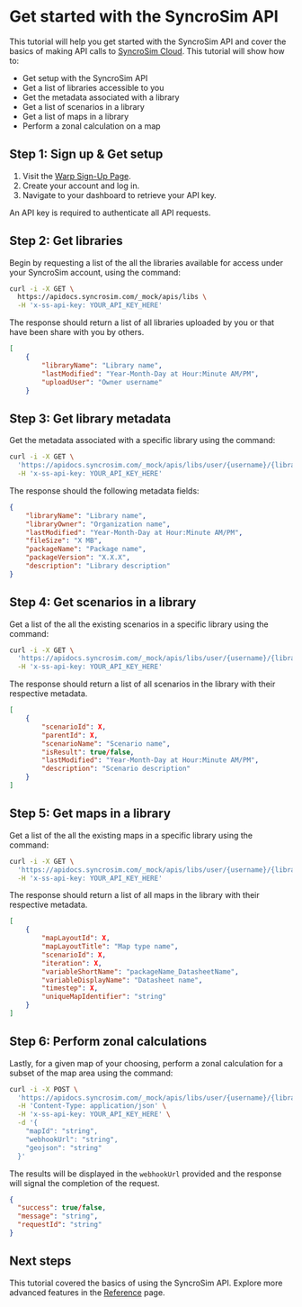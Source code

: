 # Get started with the SyncroSim API

This tutorial will help you get started with the SyncroSim API and cover the basics of making API calls to [SyncroSim Cloud](https://cloud.syncrosim.com). This tutorial will show how to:
- Get setup with the SyncroSim API
- Get a list of libraries accessible to you
- Get the metadata associated with a library
- Get a list of scenarios in a library
- Get a list of maps in a library
- Perform a zonal calculation on a map

## Step 1: Sign up & Get setup

1. Visit the [Warp Sign-Up Page](#).
2. Create your account and log in.
3. Navigate to your dashboard to retrieve your API key.

An API key is required to authenticate all API requests.

## Step 2: Get libraries

Begin by requesting a list of the all the libraries available for access under your SyncroSim account, using the command:

```bash
curl -i -X GET \
  https://apidocs.syncrosim.com/_mock/apis/libs \
  -H 'x-ss-api-key: YOUR_API_KEY_HERE'
```

The response should return a list of all libraries uploaded by you or that have been share with you by others.

```json
[
    {
        "libraryName": "Library name",
        "lastModified": "Year-Month-Day at Hour:Minute AM/PM",
        "uploadUser": "Owner username"
    }
```

## Step 3: Get library metadata

Get the metadata associated with a specific library using the command:

```bash
curl -i -X GET \
  'https://apidocs.syncrosim.com/_mock/apis/libs/user/{username}/{libraryName}/metadata' \
  -H 'x-ss-api-key: YOUR_API_KEY_HERE'
```

The response should the following metadata fields: 

```json
{
    "libraryName": "Library name",
    "libraryOwner": "Organization name",
    "lastModified": "Year-Month-Day at Hour:Minute AM/PM",
    "fileSize": "X MB",
    "packageName": "Package name",
    "packageVersion": "X.X.X",
    "description": "Library description"
}
```

## Step 4: Get scenarios in a library

Get a list of the all the existing scenarios in a specific library using the command:

```bash
curl -i -X GET \
  'https://apidocs.syncrosim.com/_mock/apis/libs/user/{username}/{libraryName}/scenarios' \
  -H 'x-ss-api-key: YOUR_API_KEY_HERE'
```

The response should return a list of all scenarios in the library with their respective metadata.

```json
[
    {
        "scenarioId": X,
        "parentId": X,
        "scenarioName": "Scenario name",
        "isResult": true/false,
        "lastModified": "Year-Month-Day at Hour:Minute AM/PM",
        "description": "Scenario description"
    }
]
```

## Step 5: Get maps in a library

Get a list of the all the existing maps in a specific library using the command:

```bash
curl -i -X GET \
  'https://apidocs.syncrosim.com/_mock/apis/libs/user/{username}/{libraryName}/maps?type=string' \
  -H 'x-ss-api-key: YOUR_API_KEY_HERE'
```

The response should return a list of all maps in the library with their respective metadata.

```json
[
    {
        "mapLayoutId": X,
        "mapLayoutTitle": "Map type name",
        "scenarioId": X,
        "iteration": X,
        "variableShortName": "packageName_DatasheetName",
        "variableDisplayName": "Datasheet name",
        "timestep": X,
        "uniqueMapIdentifier": "string"
    }
]
```

## Step 6: Perform zonal calculations

Lastly, for a given map of your choosing, perform a zonal calculation for a subset of the map area using the command:

```bash
curl -i -X POST \
  'https://apidocs.syncrosim.com/_mock/apis/libs/user/{username}/{libraryName}/maps/zonal' \
  -H 'Content-Type: application/json' \
  -H 'x-ss-api-key: YOUR_API_KEY_HERE' \
  -d '{
    "mapId": "string",
    "webhookUrl": "string",
    "geojson": "string"
  }'
```

The results will be displayed in the `webhookUrl` provided and the response will signal the completion of the request.

```json
{
  "success": true/false,
  "message": "string",
  "requestId": "string"
}
```

## Next steps

This tutorial covered the basics of using the SyncroSim API. Explore more advanced features in the [Reference](/apis) page.